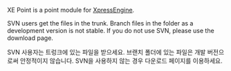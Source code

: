 XE Point is a point module for [XpressEngine](http://code.google.com/p/xe-core/).

SVN users get the files in the trunk. Branch files in the folder as a development version is not stable. If you do not use SVN, please use the download page.

SVN 사용자는 트렁크에 있는 파일을 받으세요. 브랜치 폴더에 있는 파일은 개발 버전으로써 안정적이지 않습니다. SVN을 사용하지 않는 경우 다운로드  페이지를 이용하세요.